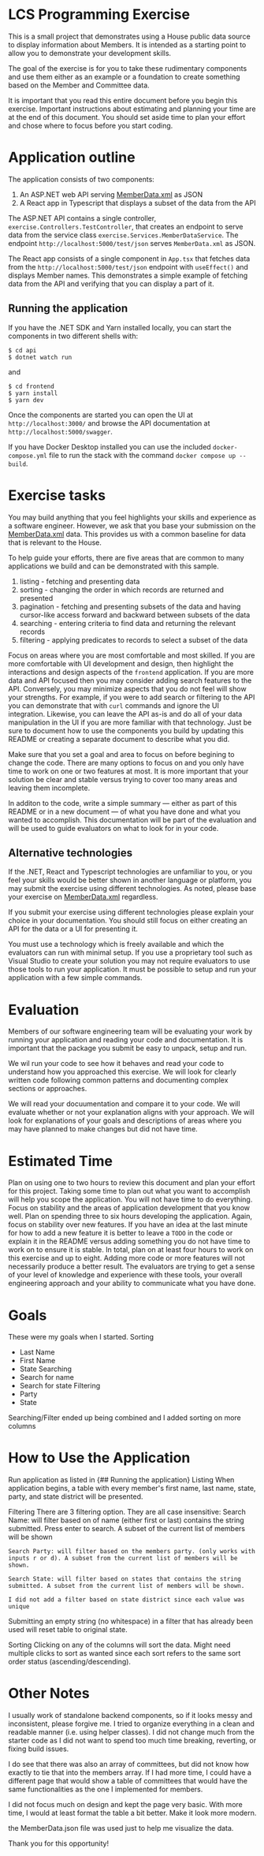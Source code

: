 # LCS Programming Exercise 
This is a small project that demonstrates using a House public data source to display information about Members.
It is intended as a starting point to allow you to demonstrate your development skills.

The goal of the exercise is for you to take these rudimentary components and use them either as an example or a foundation to create something based on the Member and Committee data.

It is important that you read this entire document before you begin this exercise. 
Important instructions about estimating and planning your time are at the end of this document. 
You should set aside time to plan your effort and chose where to focus before you start coding. 


# Application outline

The application consists of two components:
1. An ASP.NET web API serving [MemberData.xml](http://clerk.house.gov/xml/lists/MemberData.xml) as JSON
1. A React app in Typescript that displays a subset of the data from the API

The ASP.NET API contains a single controller, `exercise.Controllers.TestController`, that creates an endpoint to serve data from the service class `exercise.Services.MemberDataService`.
The endpoint `http://localhost:5000/test/json` serves `MemberData.xml` as JSON.

The React app consists of a single component in `App.tsx` that fetches data from the `http://localhost:5000/test/json` endpoint with `useEffect()` and displays Member names.
This demonstrates a simple example of fetching data from the API and verifying that you can display a part of it. 

## Running the application

If you have the .NET SDK and Yarn installed locally, you can start the components in two different shells with:

```
$ cd api
$ dotnet watch run
```
and
```
$ cd frontend
$ yarn install
$ yarn dev
```

Once the components are started you can open the UI at `http://localhost:3000/` and browse the API documentation at `http://localhost:5000/swagger`.

If you have Docker Desktop installed you can use the included `docker-compose.yml` file to run the stack with the command `docker compose up --build`.

# Exercise tasks

You may build anything that you feel highlights your skills and experience as a software engineer. 
However, we ask that you base your submission on the [MemberData.xml](http://clerk.house.gov/xml/lists/MemberData.xml) data.
This provides us with a common baseline for data that is relevant to the House.

To help guide your efforts, there are five areas that are common to many applications we build and can be demonstrated with this sample.

1. listing - fetching and presenting data
1. sorting - changing the order in which records are returned and presented
1. pagination - fetching and presenting subsets of the data and having cursor-like access forward and backward between subsets of the data
1. searching - entering criteria to find data and returning the relevant records
1. filtering - applying predicates to records to select a subset of the data

Focus on areas where you are most comfortable and most skilled.
If you are more comfortable with UI development and design, then highlight the interactions and design aspects of the `frontend` application.
If you are more data and API focused then you may consider adding search features to the API.
Conversely, you may minimize aspects that you do not feel will show your strengths. 
For example, if you were to add search or filtering to the API you can demonstrate that with `curl` commands and ignore the UI integration.
Likewise, you can leave the API as-is and do all of your data manipulation in the UI if you are more familiar with that technology.
Just be sure to document how to use the components you build by updating this README or creating a separate document to describe what you did.

Make sure that you set a goal and area to focus on before begining to change the code. 
There are many options to focus on and you only have time to work on one or two features at most. 
It is more important that your solution be clear and stable versus trying to cover too many areas and leaving them incomplete.

In additon to the code, write a simple summary &mdash; either as part of this README or in a new document &mdash; of what you have done and what you wanted to accomplish.
This documentation will be part of the evaluation and will be used to guide evaluators on what to look for in your code.

## Alternative technologies

If the .NET, React and Typescript technologies are unfamiliar to you, or you feel your skills would be better shown in another language or platform, you may submit the exercise using different technologies.
As noted, please base your exercise on [MemberData.xml](http://clerk.house.gov/xml/lists/MemberData.xml) regardless.

If you submit your exercise using different technologies please explain your choice in your documentation. 
You should still focus on either creating an API for the data or a UI for presenting it.

You must use a technology which is freely available and which the evaluators can run with minimal setup.
If you use a proprietary tool such as Visual Studio to create your solution you may not require evaluators to use those tools to run your application. It must be possible to setup and run your application with a few simple commands.

# Evaluation

Members of our software engineering team will be evaluating your work by running your application and reading your code and documentation. 
It is important that the package you submit be easy to unpack, setup and run. 

We wil run your code to see how it behaves and read your code to understand how you approached this exercise. 
We will look for clearly written code following common patterns and documenting complex sections or approaches.

We will read your  docuumentation and compare it to your code.
We will evaluate whether or not your explanation aligns with your approach.
We will look for explanations of your goals and descriptions of areas where you may have planned to make changes but did not have time. 


# Estimated Time 

Plan on using one to two hours to review this document and plan your effort for this project. 
Taking some time to plan out what you want to accomplish will help you scope the application. 
You will not have time to do everything. 
Focus on stability and the areas of application development that you know well. 
Plan on spending three to six hours developing the application. 
Again, focus on stability over new features. 
If you have an idea at the last minute for how to add a new feature it is better to leave a `TODO` in the code or explain it in the README versus adding something you do not have time to work on to ensure it is stable. 
In total, plan on at least four hours to work on this exercise and up to eight. 
Adding more code or more features will not necessarily produce a better result. 
The evaluators are trying to get a sense of your level of knowledge and experience with these tools, your overall engineering approach and your ability to communicate what you have done.

# Goals
These were my goals when I started.
Sorting
- Last Name
- First Name
- State
Searching
- Search for name
- Search for state
Filtering
- Party
-  State

Searching/Filter ended up being combined and I added sorting on more columns

# How to Use the Application

Run application as listed in {## Running the application}
Listing
When application begins, a table with every member's first name, last name, state, party, and state district will be presented.

Filtering
There are 3 filtering option. They are all case insensitive:
    Search Name: will filter based on of name (either first or last) contains the string submitted. Press enter to  search. A subset of the current list of members will be shown

    Search Party: will filter based on the members party. (only works with inputs r or d). A subset from the current list of members will be shown.

    Search State: will filter based on states that contains the string submitted. A subset from the current list of members will be shown.

    I did not add a filter based on state district since each value was unique
Submitting an empty string (no whitespace) in a filter that has already been used will reset table to original state.

Sorting
Clicking on any of the columns will sort the data. Might need multiple clicks to sort as wanted since each sort refers to the same sort order status (ascending/descending).

# Other Notes
I usually work of standalone backend components, so if it looks messy and inconsistent, please forgive me. I tried to organize everything in a clean and readable manner (i.e. using helper classes). I did not change much from the starter code as I did not want to spend too much time breaking, reverting, or fixing build issues.

I do see that there was also an array of committees, but did not know how exactly to tie that into the members array. If I had more time, I could have a different page that would show a table of committees that would have the same functionalities as the one I implemented for members.

I did not focus much on design and kept the page very basic. With more time, I would at least format the table a bit better. Make it look more modern.

the MemberData.json file was used just to help me visualize the data.

Thank you for this opportunity!


